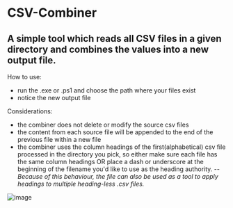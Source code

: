 # CSV-Combiner

 ## A simple tool which reads all CSV files in a given directory and combines the values into a new output file. 
 
 How to use:
  - run the .exe or .ps1 and choose the path where your files exist
  - notice the new output file
 
 Considerations:
 - the combiner does not delete or modify the source csv files 
 - the content from each source file will be appended to the end of the previous file within a new file
 - the combiner uses the column headings of the first(alphabetical) csv file processed in the directory you pick, so either make sure each file has the same column headings OR place a dash or underscore at the beginning of the filename you'd like to use as the heading authority. 
 _--Because of this behaviour, the file can also be used as a tool to apply headings to multiple heading-less .csv files._
 
![image](https://user-images.githubusercontent.com/43890114/139602608-2aaebd69-b8e9-4bc2-b903-de6dc0d16bf2.png)

